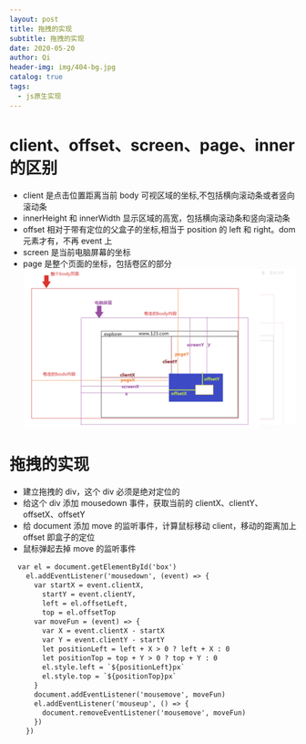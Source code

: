```yaml
---
layout: post
title: 拖拽的实现
subtitle: 拖拽的实现
date: 2020-05-20
author: Qi
header-img: img/404-bg.jpg
catalog: true
tags:
  - js原生实现
---
```


# client、offset、screen、page、inner 的区别

- client 是点击位置距离当前 body 可视区域的坐标,不包括横向滚动条或者竖向滚动条
- innerHeight 和 innerWidth 显示区域的高宽，包括横向滚动条和竖向滚动条
- offset 相对于带有定位的父盒子的坐标,相当于 position 的 left 和 right。dom 元素才有，不再 event 上
- screen 是当前电脑屏幕的坐标
- page 是整个页面的坐标，包括卷区的部分
  ![Image text](../img/WechatIMG22.png)

# 拖拽的实现

- 建立拖拽的 div，这个 div 必须是绝对定位的
- 给这个 div 添加 mousedown 事件，获取当前的 clientX、clientY、offsetX、offsetY
- 给 document 添加 move 的监听事件，计算鼠标移动 client，移动的距离加上 offset 即盒子的定位
- 鼠标弹起去掉 move 的监听事件

```
  var el = document.getElementById('box')
    el.addEventListener('mousedown', (event) => {
      var startX = event.clientX,
        startY = event.clientY,
        left = el.offsetLeft,
        top = el.offsetTop
      var moveFun = (event) => {
        var X = event.clientX - startX
        var Y = event.clientY - startY
        let positionLeft = left + X > 0 ? left + X : 0
        let positionTop = top + Y > 0 ? top + Y : 0
        el.style.left = `${positionLeft}px`
        el.style.top = `${positionTop}px`
      }
      document.addEventListener('mousemove', moveFun)
      el.addEventListener('mouseup', () => {
        document.removeEventListener('mousemove', moveFun)
      })
    })
```
